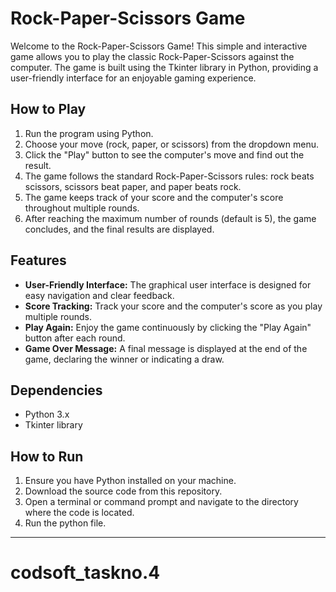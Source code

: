 # Rock-Paper-Scissors Game

Welcome to the Rock-Paper-Scissors Game! This simple and interactive game allows you to play the classic Rock-Paper-Scissors against the computer. The game is built using the Tkinter library in Python, providing a user-friendly interface for an enjoyable gaming experience.

## How to Play

1. Run the program using Python.
2. Choose your move (rock, paper, or scissors) from the dropdown menu.
3. Click the "Play" button to see the computer's move and find out the result.
4. The game follows the standard Rock-Paper-Scissors rules: rock beats scissors, scissors beat paper, and paper beats rock.
5. The game keeps track of your score and the computer's score throughout multiple rounds.
6. After reaching the maximum number of rounds (default is 5), the game concludes, and the final results are displayed.

## Features

- **User-Friendly Interface:** The graphical user interface is designed for easy navigation and clear feedback.
- **Score Tracking:** Track your score and the computer's score as you play multiple rounds.
- **Play Again:** Enjoy the game continuously by clicking the "Play Again" button after each round.
- **Game Over Message:** A final message is displayed at the end of the game, declaring the winner or indicating a draw.

## Dependencies

- Python 3.x
- Tkinter library

## How to Run

1. Ensure you have Python installed on your machine.
2. Download the source code from this repository.
3. Open a terminal or command prompt and navigate to the directory where the code is located.
4. Run the python file.

____

# codsoft_taskno.4
